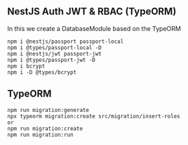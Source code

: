 ## NestJS Auth JWT & RBAC (TypeORM)

In this we create a DatabaseModule based on the TypeORM

```
npm i @nestjs/passport passport-local
npm i @types/passport-local -D
npm i @nestjs/jwt passport-jwt
npm i @types/passport-jwt -D
npm i bcrypt
npm i -D @types/bcrypt
```

## TypeORM

```
npm run migration:generate
npx typeorm migration:create src/migration/insert-roles 
or 
npm run migration:create
npm run migration:run
```
